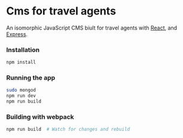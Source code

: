 # Cms for travel agents
An isomorphic JavaScript CMS biult for travel agents with [React](http://facebook.github.io/react/), and [Express](expressjs.com).

### Installation
```bash
npm install
```

### Running the app
```bash
sudo mongod
npm run dev
npm run build
```

### Building with webpack
```bash
npm run build  # Watch for changes and rebuild
```

